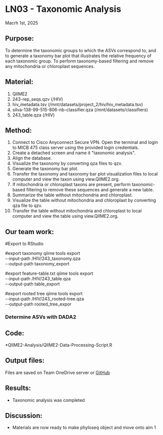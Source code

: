 
# LN03 - Taxonomic Analysis

Macrh 1st, 2025

## Purpose:
To determine the taxonomic groups to which the ASVs correspond to, and to generate a taxonomy bar plot that illustrates the relative frequency of each taxonomic group. To perform taxonomy-based filtering and remove any mitochondria or chloroplast sequences.

## Material: 
1. QIIME2 
2. 243-rep_seqs.qzv (/HIV)
3. hiv_metadata.tsv (/mnt/datasets/project_2/hiv/hiv_metadata.tsv)
4. silva-138-99-515-806-nb-classifier.qza (/mnt/datasets/classifiers)
3. 243_table.qza (/HIV)



## Method:
1. Connect to Cisco Anyconnect Secure VPN. Open the terminal and login to MICB 475 class server using the provided login credentials.
2. Create a detached screen and name it "taxonomic analysis". 
3. Align the database.
4. Visualize the taxonomy by converting qza files to qzv.
5. Generate the taxonomy bar plot.
6. Transfer the taxonomy and taxonomy bar plot visualization files to local computer and view the taxon using view.QIIME2.org.
7. If mitochondria or chloroplast taxons are present, perform taxonomic-based filtering to remove these sequences and generate a new table.
8. Summarize the table without mitochondria and chloroplast.
9. Visualize the table without mitochondria and chloroplast by converting qza file to qzv.
10. Transfer the table without mitochondria and chloroplast to local computer and view the table using view.QIIME2.org.

## Our team work:
#Export to RStudio

#export taxonomy
qiime tools export \
--input-path /HIV/243_taxonomy.qza \
--output-path taxonomy_export 

#export feature-table.txt
qiime tools export \
--input-path /HIV/243_table.qza \
--output-path table_export 

#export rooted tree 
qiime tools export \
--input-path /HIV/243_rooted-tree.qza \
--output-path rooted_tree_expor

### Determine ASVs with DADA2



   
## Code: 
*QIIME2-Analysis/QIIME2-Data-Processing-Script.R
## Output files:
Files are saved on Team OneDrive server or [GitHub](/QIIME2-Analysis/Qiime-output-files)



   
## Results: 
* Taxonomic analysis was completed

## Discussion:
* Materials are now ready to make phyloseq object and move onto aim 1
